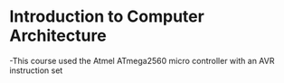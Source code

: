 # Introduction to Computer Architecture
  -This course used the Atmel ATmega2560 micro controller with an AVR instruction set
